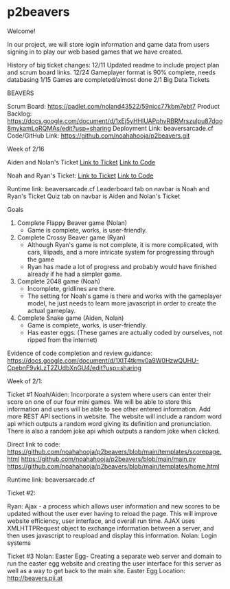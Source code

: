 # p2beavers

Welcome!

In our project, we will store login information and game data from users signing in to play our web based games that we have created.

History of big ticket changes:
  12/11 Updated readme to include project plan and scrum board links.
  12/24 Gameplayer format is 90% complete, needs databasing
  1/15 Games are completed/almost done
  2/1 Big Data Tickets

BEAVERS

Scrum Board: https://padlet.com/noland43522/59nicc77kbm7ebt7
Product Backlog: https://docs.google.com/document/d/1xEj5yHHlUAPphvRBRMrszuIpu87dqo8mykamLoRQMAs/edit?usp=sharing
Deployment Link: beaversarcade.cf
Code/GitHub Link: https://github.com/noahahooja/p2beavers.git



Week of 2/16

Aiden and Nolan's Ticket 
[Link to Ticket](https://github.com/noahahooja/p2beavers/projects/1#card-55160808)
[Link to Code](https://github.com/noahahooja/p2beavers/blob/ea179da7790fb6cc17fb2a9b5b881361c94eece6/templates/quiz.html#L1-L198)

Noah and Ryan's Ticket:
[Link to Ticket](https://github.com/noahahooja/p2beavers/projects/1#card-55168621)
[Link to Code](https://github.com/noahahooja/p2beavers/blob/main/templates/leaderboard.html)

Runtime link: beaversarcade.cf 
Leaderboard tab on navbar is Noah and Ryan's Ticket
Quiz tab on navbar is Aiden and Nolan's Ticket




Goals
1) Complete Flappy Beaver game (Nolan)
   - Game is complete, works, is user-friendly.
2) Complete Crossy Beaver game (Ryan)
   - Although Ryan's game is not complete, it is more complicated, with cars, lilipads, and a more intricate system for progressing through the game
   - Ryan has made a lot of progress and probably would have finished already if he had a simpler game.
3) Complete 2048 game (Noah)
   - Incomplete, gridlines are there.
   - The setting for Noah's game is there and works with the gameplayer model, he just needs to learn more javascript in order to create the actual gameplay.
4) Complete Snake game (Aiden, Nolan)
   - Game is complete, works, is user-friendly.
   - Has easter eggs.
(These games are actually coded by ourselves, not ripped from the internet)

Evidence of code completion and review guidance:
https://docs.google.com/document/d/1XIT4tkmv0a9W0HzwQUHU-CpebnF9vkLzT2ZUdbXnGU4/edit?usp=sharing

Week of 2/1: 

Ticket #1
Noah/Aiden: Incorporate a system where users can enter their score on one of our four mini games. We will be able to store this information and users will be able to see other entered information. Add more REST API sections in website. The website will include a random word api which outputs a random word giving its definition and pronunciation. There is also a random joke api which outputs a random joke when clicked.

Direct link to code: https://github.com/noahahooja/p2beavers/blob/main/templates/scorepage.html 
https://github.com/noahahooja/p2beavers/blob/main/main.py
https://github.com/noahahooja/p2beavers/blob/main/templates/home.html

Runtime link: beaversarcade.cf

Ticket #2:

Ryan: Ajax - a process which allows user information and new scores to be updated without the user ever having to reload the page. This will improve website efficiency, user interface, and overall run time. AJAX uses XMLHTTPRequest object to exchange information between a server, and then uses javascript to reupload and display this information.
Nolan: Login systems

Ticket #3
Nolan: Easter Egg- Creating a separate web server and domain to run the easter egg website and creating the user interface for this server as well as a way to get back to the main site.
Easter Egg Location: http://beavers.pii.at


